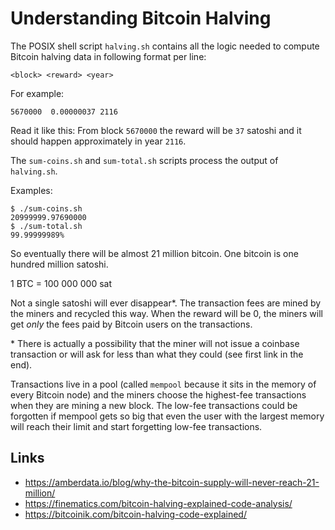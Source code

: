 # Understanding Bitcoin Halving

The POSIX shell script `halving.sh` contains all the logic
needed to compute Bitcoin halving data in following format
per line:

    <block> <reward> <year>

For example:

    5670000  0.00000037 2116

Read it like this: From block `5670000` the reward will be `37` satoshi
and it should happen approximately in year `2116`.

The `sum-coins.sh` and `sum-total.sh` scripts process the output of
`halving.sh`.

Examples:

    $ ./sum-coins.sh 
    20999999.97690000
    $ ./sum-total.sh 
    99.99999989%

So eventually there will be almost 21 million bitcoin.
One bitcoin is one hundred million satoshi.

1 BTC = 100 000 000 sat

Not a single satoshi will ever disappear\*. The transaction
fees are mined by the miners and recycled this way. When
the reward will be 0, the miners will get _only_ the fees
paid by Bitcoin users on the transactions.

\* There is actually a possibility that the miner
will not issue a coinbase transaction or will ask for less
than what they could (see first link in the end).

Transactions live in a pool (called `mempool` because it
sits in the memory of every Bitcoin node) and the miners
choose the highest-fee transactions when they are mining
a new block. The low-fee transactions could be forgotten
if mempool gets so big that even the user with the largest
memory will reach their limit and start forgetting low-fee
transactions.


## Links

 * https://amberdata.io/blog/why-the-bitcoin-supply-will-never-reach-21-million/
 * https://finematics.com/bitcoin-halving-explained-code-analysis/
 * https://bitcoinik.com/bitcoin-halving-code-explained/
